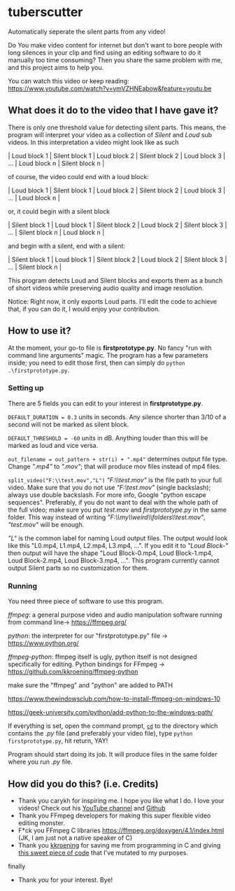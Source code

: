 # tuberscutter
Automatically seperate the silent parts from any video!

Do You make video content for internet but don't want to bore people with long silences in your clip and find using an editing software to do it manually too time consuming? Then you share the same problem with me, and this project aims to help you.

You can watch this video or keep reading: https://www.youtube.com/watch?v=ymVZHNEabow&feature=youtu.be

## What does it do to the video that I have gave it?
There is only one threshold value for detecting silent parts. This means, the program will interpret your video as a collection of *Silent* and *Loud* sub videos. In this interpretation a video might look like as such 

| Loud block 1 | Silent block 1 | Loud block 2 | Silent block 2 | Loud block 3 | ... | Loud block n | Silent block n |

of course, the video could end with a loud block:

| Loud block 1 | Silent block 1 | Loud block 2 | Silent block 2 | Loud block 3 | ... | Loud block n |

or, it could begin with a silent block

| Silent block 1 | Loud block 1 | Silent block 2 | Loud block 2 | Silent block 3 | ... | Silent block n | Loud block n |

and begin with a silent, end with a silent:

| Silent block 1 | Loud block 1 | Silent block 2 | Loud block 2 | Silent block 3 | ... | Silent block n |

This program detects Loud and Silent blocks and exports them as a bunch of short videos while preserving audio quality and image resolution.

Notice: Right now, it only exports Loud parts. I'll edit the code to achieve that, if you can do it, I would enjoy your contribution. 

## How to use it?
At the moment, your go-to file is **firstprototype.py**. No fancy "run with command line arguments" magic. The program has a few parameters inside; you need to edit those first, then can simply do `python .\firstprototype.py`.

### Setting up
There are 5 fields you can edit to your interest in **firstprototype.py**.

`DEFAULT_DURATION = 0.3` units in seconds. Any silence shorter than 3/10 of a second will not be marked as silent block.

`DEFAULT_THRESHOLD = -60` units in dB. Anything louder than this will be marked as loud and vice versa.

`out_filename = out_pattern + str(i) + ".mp4"` 
determines output file type. Change *".mp4"* to *".mov"*; that will produce mov files instead of mp4 files.

`split_video("F:\\test.mov","L")`
*"F:\\\\test.mov"* is the file path to your full video. Make sure that you do not use *"F:\\test.mov"* (single backslash); always use double backslash. For more info, Google "python escape sequences". Preferably, if you do not want to deal with the whole path of the full video; make sure you put *test.mov* and *firstprototype.py* in the same folder. This way instead of writing *"F:\\\\my\\\\weird\\\\folders\\\\test.mov"*, *"test.mov"* will be enough.

*"L"* is the common label for naming Loud output files. The output would look like this "L0.mp4, L1.mp4, L2.mp4, L3.mp4, ...". If you edit it to *"Loud Block-"* then output will have the shape "Loud Block-0.mp4, Loud Block-1.mp4, Loud Block-2.mp4, Loud Block-3.mp4, ...". 
This program currently cannot output Silent parts so no customization for them.

### Running
You need three piece of software to use this program. 

*ffmpeg*: a general purpose video and audio manipulation software running from command line-> https://ffmpeg.org/

*python*: the interpreter for our "firstprototype.py" file -> https://www.python.org/

*ffmpeg-python*: ffmpeg itself is ugly, python itself is not designed specifically for editing. Python bindings for FFmpeg -> https://github.com/kkroening/ffmpeg-python

make sure the "ffmpeg" and "python" are added to PATH

https://www.thewindowsclub.com/how-to-install-ffmpeg-on-windows-10

https://geek-university.com/python/add-python-to-the-windows-path/

If everything is set, open the command prompt, [`cd`](https://www.wikiwand.com/en/Cd_(command)) to the directory which contains the *.py* file (and preferably your video file), type `python firstprototype.py`, hit return, YAY!

Program should start doing its job. It will produce files in the same folder where you run *.py* file.

## How did you do this? (i.e. Credits)

- Thank you carykh for inspiring me. I hope you like what I do. I love your videos! Check out his [YouTube channel](https://www.youtube.com/user/carykh) and [Github](https://github.com/carykh)
- Thank you FFmpeg developers for making this super flexible video editing monster.
- F\*ck you FFmpeg C libraries https://ffmpeg.org/doxygen/4.1/index.html (JK, I am just not a native speaker of C)
- Thank you [kkroening](https://github.com/kkroening) for saving me from programming in C and giving [this sweet piece of code](https://github.com/kkroening/ffmpeg-python/blob/master/examples/split_silence.py) that I've mutated to my purposes.

finally

- Thank *you* for your interest. Bye!

